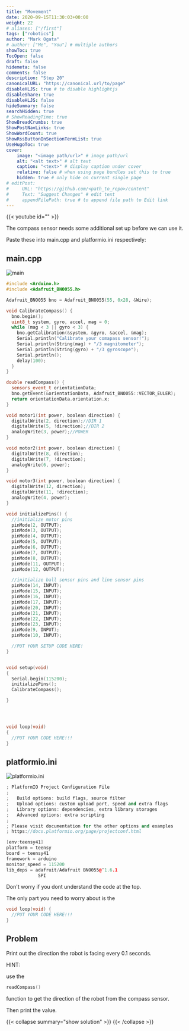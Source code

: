 ```yaml
---
title: "Movement"
date: 2020-09-15T11:30:03+00:00
weight: 22
# aliases: ["/first"]
tags: ["robotics"]
author: "Mark Ogata"
# author: ["Me", "You"] # multiple authors
showToc: true
TocOpen: false
draft: false
hidemeta: false
comments: false
description: "Step 20"
canonicalURL: "https://canonical.url/to/page"
disableHLJS: true # to disable highlightjs
disableShare: true
disableHLJS: false
hideSummary: false
searchHidden: true
# ShowReadingTime: true
ShowBreadCrumbs: true
ShowPostNavLinks: true
ShowWordCount: true
ShowRssButtonInSectionTermList: true
UseHugoToc: true
cover:
    image: "<image path/url>" # image path/url
    alt: "<alt text>" # alt text
    caption: "<text>" # display caption under cover
    relative: false # when using page bundles set this to true
    hidden: true # only hide on current single page
# editPost:
#     URL: "https://github.com/<path_to_repo>/content"
#     Text: "Suggest Changes" # edit text
#     appendFilePath: true # to append file path to Edit link
---
```



{{< youtube id="" >}}

The compass sensor needs some additional set up before we can use it.


Paste these into main.cpp and platformio.ini respectively:

## main.cpp

![main](/img/main_location.PNG)

```C++
#include <Arduino.h>
#include <Adafruit_BNO055.h>

Adafruit_BNO055 bno = Adafruit_BNO055(55, 0x28, &Wire);

void CalibrateCompass() {
  bno.begin();
  uint8_t system, gyro, accel, mag = 0;
  while (mag < 3 || gyro < 3) {
    bno.getCalibration(&system, &gyro, &accel, &mag);
    Serial.println("Calibrate your comapass sensor!");
    Serial.println(String(mag) + "/3 magnitometer");
    Serial.println(String(gyro) + "/3 gyroscope");
    Serial.println();
    delay(100);
  }
}

double readCompass() {
  sensors_event_t orientationData;
  bno.getEvent(&orientationData, Adafruit_BNO055::VECTOR_EULER);
  return orientationData.orientation.x;
}

void motor1(int power, boolean direction) {
  digitalWrite(2, direction);//DIR 1
  digitalWrite(5, !direction);//DIR 2
  analogWrite(3, power);//POWER
}

void motor2(int power, boolean direction) {
  digitalWrite(8, direction);
  digitalWrite(7, !direction);
  analogWrite(6, power);
}

void motor3(int power, boolean direction) {
  digitalWrite(12, direction);
  digitalWrite(11, !direction);
  analogWrite(4, power);
}

void initializePins() {
  //initialize motor pins
  pinMode(2, OUTPUT);
  pinMode(3, OUTPUT);
  pinMode(4, OUTPUT);
  pinMode(5, OUTPUT);
  pinMode(6, OUTPUT);
  pinMode(7, OUTPUT);
  pinMode(8, OUTPUT);
  pinMode(11, OUTPUT);
  pinMode(12, OUTPUT);

  //initialize ball sensor pins and line sensor pins
  pinMode(14, INPUT);
  pinMode(15, INPUT);
  pinMode(16, INPUT);
  pinMode(17, INPUT);
  pinMode(20, INPUT);
  pinMode(21, INPUT);
  pinMode(22, INPUT);
  pinMode(23, INPUT);
  pinMode(9, INPUT);
  pinMode(10, INPUT);

  //PUT YOUR SETUP CODE HERE!
}


void setup(void)
{
  Serial.begin(115200);
  initializePins();
  CalibrateCompass();

}




void loop(void)
{
  //PUT YOUR CODE HERE!!!
}

```


## platformio.ini

![platformio.ini](/img/platformioini_location.PNG)

```C++
; PlatformIO Project Configuration File
;
;   Build options: build flags, source filter
;   Upload options: custom upload port, speed and extra flags
;   Library options: dependencies, extra library storages
;   Advanced options: extra scripting
;
; Please visit documentation for the other options and examples
; https://docs.platformio.org/page/projectconf.html

[env:teensy41]
platform = teensy
board = teensy41
framework = arduino
monitor_speed = 115200
lib_deps = adafruit/Adafruit BNO055@^1.6.1
            SPI

```



Don't worry if you dont understand the code at the top.

The only part you need to worry about is the 
```C++
void loop(void) {
  //PUT YOUR CODE HERE!!!
}
```



## Problem

Print out the direction the robot is facing every 0.1 seconds.

HINT:

use the 
```C++
readCompass() 
```
function to get the direction of the robot from the compass sensor.

Then print the value.

{{< collapse summary="show solution" >}}
{{< /collapse >}}
